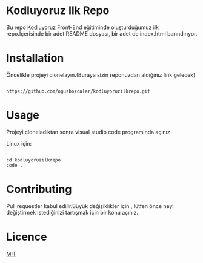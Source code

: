 # Kodluyoruz Ilk Repo
Bu repo [Kodluyoruz](https://www.kodluyoruz.org/) Front-End eğitiminde oluşturduğumuz ilk repo.İçerisinde bir adet README dosyası, bir adet de index.html barındırıyor.

# Installation
Öncelikle projeyi clonelayın.(Buraya sizin reponuzdan aldığınız link gelecek)

```

https://github.com/oguzbozcalar/kodluyoruzilkrepo.git

```
# Usage

Projeyi cloneladıktan sonra visual studio code programında açınız

Linux için:
```

cd kodluyoruzilkrepo
code .

```
# Contributing
Pull requestler kabul edilir.Büyük değişiklikler için , lütfen önce neyi değiştirmek istediğinizi tartışmak için bir konu açınız.

# Licence

[MIT](https://github.com/oguzbozcalar/kodluyoruzilkrepo?tab=MIT-1-ov-file)


